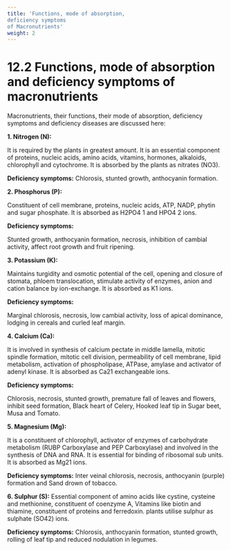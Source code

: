 ```yaml
---
title: 'Functions, mode of absorption,
deficiency symptoms
of Macronutrients'
weight: 2
---
```


# 12.2 Functions, mode of absorption and deficiency symptoms of macronutrients


Macronutrients, their functions, their mode of absorption, deficiency symptoms and deficiency diseases are discussed here:  

**1. Nitrogen (N):** 

It is required by the plants in greatest amount. It is an essential component of proteins, nucleic acids, amino acids, vitamins, hormones, alkaloids, chlorophyll and cytochrome. It is absorbed by the plants as nitrates (NO3).

**Deficiency symptoms:** Chlorosis, stunted growth, anthocyanin formation.

**2. Phosphorus (P):** 

Constituent of cell membrane, proteins, nucleic acids, ATP, NADP, phytin and sugar phosphate. It is absorbed as H2PO4 1 and HPO4 2 ions.

**Deficiency symptoms:** 

Stunted growth, anthocyanin formation, necrosis, inhibition of cambial activity, affect root growth and fruit ripening.

**3. Potassium (K):** 

Maintains turgidity and osmotic potential of the cell, opening and closure of stomata, phloem translocation, stimulate activity of enzymes, anion and cation balance by ion-exchange. It is absorbed as K1 ions.

**Deficiency symptoms:** 

Marginal chlorosis, necrosis, low cambial activity, loss of apical dominance, lodging in cereals and curled leaf margin.

**4. Calcium (Ca):** 

It is involved in synthesis of calcium pectate in middle lamella, mitotic spindle formation, mitotic cell division, permeability of cell membrane, lipid metabolism, activation of phospholipase, ATPase, amylase and activator of adenyl kinase. It is absorbed as Ca21 exchangeable ions.

**Deficiency symptoms:** 

Chlorosis, necrosis, stunted growth, premature fall of leaves and flowers, inhibit seed formation, Black heart of Celery, Hooked leaf tip in Sugar beet, Musa and Tomato.

**5. Magnesium (Mg):** 

It is a constituent of chlorophyll, activator of enzymes of carbohydrate metabolism (RUBP Carboxylase and PEP Carboxylase) and involved in the synthesis of DNA and RNA. It is essential for binding of ribosomal sub units. It is absorbed as Mg21 ions.

**Deficiency symptoms:** Inter veinal chlorosis, necrosis, anthocyanin (purple) formation and Sand drown of tobacco.

**6. Sulphur (S):** Essential component of amino acids like cystine, cysteine and methionine, constituent of coenzyme A, Vitamins like biotin and thiamine, constituent of proteins and ferredoxin. plants utilise sulphur as sulphate (SO42) ions.

**Deficiency symptoms:** Chlorosis, anthocyanin formation, stunted growth, rolling of leaf tip and reduced nodulation in legumes.

